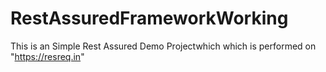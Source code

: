 # RestAssuredFrameworkWorking

This is an Simple Rest Assured Demo Projectwhich which is performed on "https://resreq.in"
